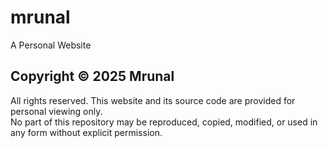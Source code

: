 # mrunal
A Personal Website

## Copyright © 2025 Mrunal

All rights reserved. This website and its source code are provided for personal viewing only.  
No part of this repository may be reproduced, copied, modified, or used in any form without explicit permission.
